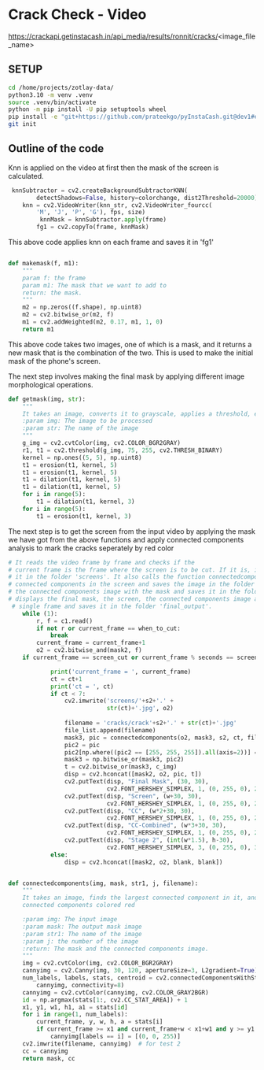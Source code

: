 # Crack Check - Video 
https://crackapi.getinstacash.in/api_media/results/ronnit/cracks/<image_file_name>

## SETUP

```bash
cd /home/projects/zotlay-data/
python3.10 -m venv .venv
source .venv/bin/activate
python -m pip install -U pip setuptools wheel
pip install -e "git+https://github.com/prateekgo/pyInstaCash.git@dev1#egg=instacash"
git init
```
## Outline of the code 

Knn is applied on the video at first then the mask of the screen is calculated.
``` python 
 knnSubtractor = cv2.createBackgroundSubtractorKNN(
        detectShadows=False, history=colorchange, dist2Threshold=20000)
    knn = cv2.VideoWriter(knn_str, cv2.VideoWriter_fourcc(
        'M', 'J', 'P', 'G'), fps, size)
         knnMask = knnSubtractor.apply(frame)
        fg1 = cv2.copyTo(frame, knnMask)
```
This above code applies knn on each frame and saves it in 'fg1'



``` python

def makemask(f, m1):
    """
    param f: the frame
    param m1: The mask that we want to add to
    return: the mask.
    """
    m2 = np.zeros((f.shape), np.uint8)
    m2 = cv2.bitwise_or(m2, f)
    m1 = cv2.addWeighted(m2, 0.17, m1, 1, 0)
    return m1
```
This above code takes two images, one of which is a mask, and it returns a new mask that is the combination of the two.
This is used to make the initial mask of the phone's screen.

The next step involves making the final mask by applying different image morphological operations. 

``` python
def getmask(img, str):
    """
    It takes an image, converts it to grayscale, applies a threshold, erodes and dilates it.
    :param img: The image to be processed
    :param str: The name of the image
    """
    g_img = cv2.cvtColor(img, cv2.COLOR_BGR2GRAY)
    r1, t1 = cv2.threshold(g_img, 75, 255, cv2.THRESH_BINARY)
    kernel = np.ones((5, 5), np.uint8)
    t1 = erosion(t1, kernel, 5)
    t1 = erosion(t1, kernel, 5)
    t1 = dilation(t1, kernel, 5)
    t1 = dilation(t1, kernel, 5)
    for i in range(5):
        t1 = dilation(t1, kernel, 3)
    for i in range(5):
        t1 = erosion(t1, kernel, 3)
```
The next step is to get the screen from the input video by applying the mask we have got from the above functions  and apply connected components analysis to mark the cracks seperately by red color 
``` python
# It reads the video frame by frame and checks if the
# current frame is the frame where the screen is to be cut. If it is, it cuts the screen and saves
# it in the folder 'screens'. It also calls the function connectedcomponents() to find the
# connected components in the screen and saves the image in the folder 'cracks'. It then combines
# the connected components image with the mask and saves it in the folder 'cracks'. It then
# displays the final mask, the screen, the connected components image and the combined image in a
 # single frame and saves it in the folder 'final_output'.
    while (1):
        r, f = c1.read()
        if not r or current_frame == when_to_cut:
            break
        current_frame = current_frame+1
        o2 = cv2.bitwise_and(mask2, f)
    if current_frame == screen_cut or current_frame % seconds == screen_cut:

            print('current_frame = ', current_frame)
            ct = ct+1
            print('ct = ', ct)
            if ct < 7:
                cv2.imwrite('screens/'+s2+'.' +
                            str(ct)+'.jpg', o2)
                
                filename = 'cracks/crack'+s2+'.' + str(ct)+'.jpg'
                file_list.append(filename)
                mask3, pic = connectedcomponents(o2, mask3, s2, ct, filename)
                pic2 = pic
                pic2[np.where((pic2 == [255, 255, 255]).all(axis=2))] = [0, 0, 0]
                mask3 = np.bitwise_or(mask3, pic2)
                t = cv2.bitwise_or(mask3, c_img)
                disp = cv2.hconcat([mask2, o2, pic, t])
                cv2.putText(disp, "Final Mask", (30, 30),
                            cv2.FONT_HERSHEY_SIMPLEX, 1, (0, 255, 0), 2)
                cv2.putText(disp, "Screen", (w+30, 30),
                            cv2.FONT_HERSHEY_SIMPLEX, 1, (0, 255, 0), 2)
                cv2.putText(disp, "CC", (w*2+30, 30),
                            cv2.FONT_HERSHEY_SIMPLEX, 1, (0, 255, 0), 2)
                cv2.putText(disp, "CC-Combined", (w*3+30, 30),
                            cv2.FONT_HERSHEY_SIMPLEX, 1, (0, 255, 0), 2)
                cv2.putText(disp, "Stage 2", (int(w*1.5), h-30),
                            cv2.FONT_HERSHEY_SIMPLEX, 3, (0, 255, 0), 3,)
            else:
                disp = cv2.hconcat([mask2, o2, blank, blank])


def connectedcomponents(img, mask, str1, j, filename):
    """
    It takes an image, finds the largest connected component in it, and returns the image with all other
    connected components colored red

    :param img: The input image
    :param mask: The output mask image
    :param str1: The name of the image
    :param j: the number of the image
    :return: The mask and the connected components image.
    """
    img = cv2.cvtColor(img, cv2.COLOR_BGR2GRAY)
    cannyimg = cv2.Canny(img, 30, 120, apertureSize=3, L2gradient=True)
    num_labels, labels, stats, centroid = cv2.connectedComponentsWithStats(
        cannyimg, connectivity=8)
    cannyimg = cv2.cvtColor(cannyimg, cv2.COLOR_GRAY2BGR)
    id = np.argmax(stats[1:, cv2.CC_STAT_AREA]) + 1
    x1, y1, w1, h1, a1 = stats[id]
    for i in range(1, num_labels):
        current_frame, y, w, h, a = stats[i]
        if current_frame >= x1 and current_frame+w < x1+w1 and y >= y1 and y+h < y1+h1:
            cannyimg[labels == i] = [(0, 0, 255)]
    cv2.imwrite(filename, cannyimg)  # for test 2
    cc = cannyimg
    return mask, cc
```








